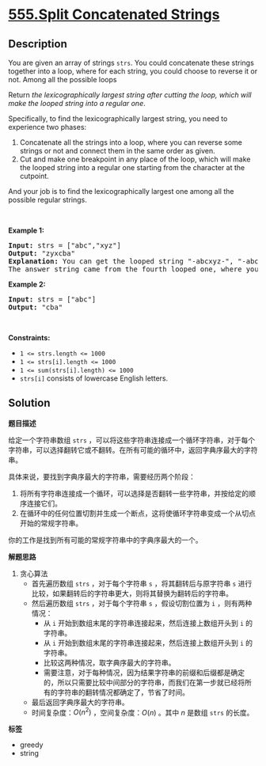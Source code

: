 # [555.Split Concatenated Strings](https://leetcode.com/problems/split-concatenated-strings/description/)

## Description

<p>You are given an array of strings <code>strs</code>. You could concatenate these strings together into a loop, where for each string, you could choose to reverse it or not. Among all the possible loops</p>

<p>Return <em>the lexicographically largest string after cutting the loop, which will make the looped string into a regular one</em>.</p>

<p>Specifically, to find the lexicographically largest string, you need to experience two phases:</p>

<ol>
  <li>Concatenate all the strings into a loop, where you can reverse some strings or not and connect them in the same order as given.</li>
  <li>Cut and make one breakpoint in any place of the loop, which will make the looped string into a regular one starting from the character at the cutpoint.</li>
</ol>

<p>And your job is to find the lexicographically largest one among all the possible regular strings.</p>

<p>&nbsp;</p>
<p><strong class="example">Example 1:</strong></p>

<pre>
<strong>Input:</strong> strs = [&quot;abc&quot;,&quot;xyz&quot;]
<strong>Output:</strong> &quot;zyxcba&quot;
<strong>Explanation:</strong> You can get the looped string &quot;-abcxyz-&quot;, &quot;-abczyx-&quot;, &quot;-cbaxyz-&quot;, &quot;-cbazyx-&quot;, where &#39;-&#39; represents the looped status.
The answer string came from the fourth looped one, where you could cut from the middle character &#39;a&#39; and get &quot;zyxcba&quot;.
</pre>

<p><strong class="example">Example 2:</strong></p>

<pre>
<strong>Input:</strong> strs = [&quot;abc&quot;]
<strong>Output:</strong> &quot;cba&quot;
</pre>

<p>&nbsp;</p>
<p><strong>Constraints:</strong></p>

<ul>
  <li><code>1 &lt;= strs.length &lt;= 1000</code></li>
  <li><code>1 &lt;= strs[i].length &lt;= 1000</code></li>
  <li><code>1 &lt;= sum(strs[i].length) &lt;= 1000</code></li>
  <li><code>strs[i]</code> consists of lowercase English letters.</li>
</ul>

## Solution

**题目描述**

给定一个字符串数组 `strs` ，可以将这些字符串连接成一个循环字符串，对于每个字符串，可以选择翻转它或不翻转。在所有可能的循环中，返回字典序最大的字符串。

具体来说，要找到字典序最大的字符串，需要经历两个阶段：

1. 将所有字符串连接成一个循环，可以选择是否翻转一些字符串，并按给定的顺序连接它们。
2. 在循环中的任何位置切割并生成一个断点，这将使循环字符串变成一个从切点开始的常规字符串。

你的工作是找到所有可能的常规字符串中的字典序最大的一个。

**解题思路**

1. 贪心算法
   - 首先遍历数组 `strs` ，对于每个字符串 `s` ，将其翻转后与原字符串 `s` 进行比较，如果翻转后的字符串更大，则将其替换为翻转后的字符串。
   - 然后遍历数组 `strs` ，对于每个字符串 `s` ，假设切割位置为 `i` ，则有两种情况：
     - 从 `i` 开始到数组末尾的字符串连接起来，然后连接上数组开头到 `i` 的字符串。
     - 从 `i` 开始到数组末尾的字符串连接起来，然后连接上数组开头到 `i` 的字符串。
     - 比较这两种情况，取字典序最大的字符串。
     - 需要注意，对于每种情况，因为结果字符串的前缀和后缀都是确定的，所以只需要比较中间部分的字符串，而我们在第一步就已经将所有的字符串的翻转情况都确定了，节省了时间。
   - 最后返回字典序最大的字符串。
   - 时间复杂度：$O(n^2)$ ，空间复杂度：$O(n)$ 。其中 $n$ 是数组 `strs` 的长度。

**标签**

- greedy
- string
